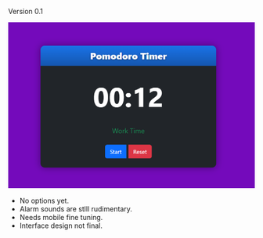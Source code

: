 Version 0.1

![Ver 0.1](https://raw.githubusercontent.com/KevanMacGee/HTML-Pom/refs/heads/main/screenshots/ScreenshotVer0_1.png)
* No options yet.
* Alarm sounds are stlll rudimentary.
* Needs mobile fine tuning.
* Interface design not final.

